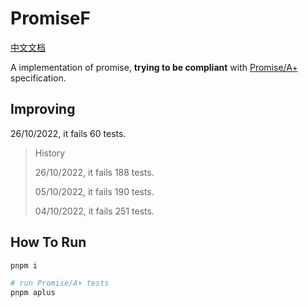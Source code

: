 # PromiseF

[中文文档](https://github.com/3fuyang/promise-f/blob/main/README-zh.md)

A implementation of promise, **trying to be compliant** with [Promise/A+](https://promisesaplus.com/) specification.

## Improving

26/10/2022, it fails 60 tests.

> History
>
> 26/10/2022, it fails 188 tests.
>
> 05/10/2022, it fails 190 tests.
>
> 04/10/2022, it fails 251 tests.

## How To Run

```powershell
pnpm i

# run Promise/A+ tests
pnpm aplus
```
